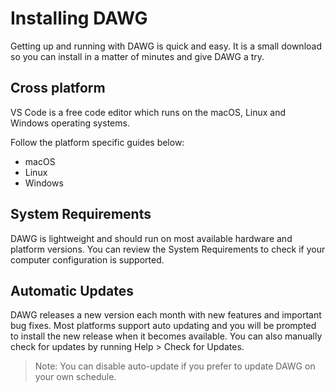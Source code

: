 # Installing DAWG
Getting up and running with DAWG is quick and easy. It is a small download so you can install in a matter of minutes and give DAWG a try.

## Cross platform
VS Code is a free code editor which runs on the macOS, Linux and Windows operating systems.

Follow the platform specific guides below:
- macOS
- Linux
- Windows

## System Requirements
DAWG is lightweight and should run on most available hardware and platform versions. You can review the System Requirements to check if your computer configuration is supported.

## Automatic Updates
DAWG releases a new version each month with new features and important bug fixes. Most platforms support auto updating and you will be prompted to install the new release when it becomes available. You can also manually check for updates by running Help > Check for Updates.

> Note: You can disable auto-update if you prefer to update DAWG on your own schedule.

